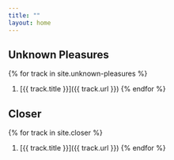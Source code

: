 ```yaml
---
title: ""
layout: home
---
```


## Unknown Pleasures

{% for track in site.unknown-pleasures %}
  1. [{{ track.title }}]({{ track.url }})
{% endfor %}

## Closer

{% for track in site.closer %}
  1. [{{ track.title }}]({{ track.url }})
{% endfor %}
